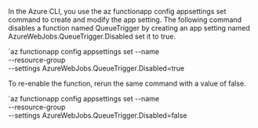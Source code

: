 
In the Azure CLI, you use the az functionapp config appsettings set command to create and modify the app setting. The following command disables a function named QueueTrigger by creating an app setting named AzureWebJobs.QueueTrigger.Disabled set it to true.


`az functionapp config appsettings set --name <myFunctionApp> \
--resource-group <myResourceGroup> \
--settings AzureWebJobs.QueueTrigger.Disabled=true

To re-enable the function, rerun the same command with a value of false.


`az functionapp config appsettings set --name <myFunctionApp> \
--resource-group <myResourceGroup> \
--settings AzureWebJobs.QueueTrigger.Disabled=false